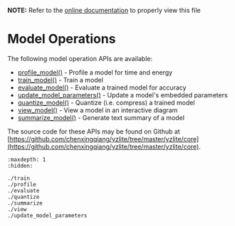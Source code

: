 __NOTE:__ Refer to the [online documentation](https://github.com/chenxingqiang/yzlite) to properly view this file

# Model Operations

The following model operation APIs are available:

- [profile_model()](profile.md) - Profile a model for time and energy
- [train_model()](train.md) - Train a model
- [evaluate_model()](evaluate.md) - Evaluate a trained model for accuracy
- [update_model_parameters()](update_model_parameters.md) - Update a model's embedded parameters
- [quantize_model()](quantize.md) - Quantize (i.e. compress) a trained model
- [view_model()](view.md) - View a model in an interactive diagram
- [summarize_model()](summarize.md) - Generate text summary of a model

The source code for these APIs may be found on Github at [https://github.com/chenxingqiang/yzlite/tree/master/yzlite/core](https://github.com/chenxingqiang/yzlite/tree/master/yzlite/core).

```{toctree}
:maxdepth: 1
:hidden:

./train
./profile
./evaluate
./quantize
./summarize
./view
./update_model_parameters
```
